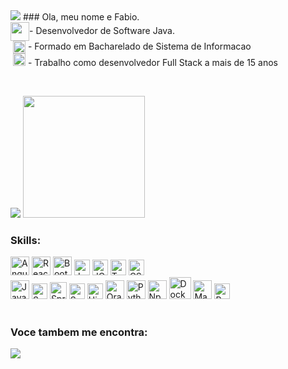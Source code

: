 <img src="https://komarev.com/ghpvc/?username=biochase&label=Profile%20Views&color=0e75b6&style=flat" /> 
### Ola, meu nome e Fabio.
<div>
  <img align="center" width=30 height=30 src="https://cdn.jsdelivr.net/gh/devicons/devicon@latest/icons/java/java-original-wordmark.svg" />- Desenvolvedor de Software Java. 
</div>
<div>
  &nbsp;<img align="center" width=20 height=20 src="https://img.icons8.com/?size=60&id=8DjIf1XVC352&format=png" /> - Formado em Bacharelado de Sistema de Informacao
</div>

<div>
  &nbsp;<img width=20 height=20 src="https://img.icons8.com/?size=60&id=7Wl6vgSLADHh&format=png" /> - Trabalho como desenvolvedor Full Stack a mais de 15 anos 
</div>

<div>
  <p>&nbsp;</p>
  <img src="https://github-readme-stats.vercel.app/api?username=biochase&show_icons=true&theme=chartreuse-dark" />
  <img src="https://github-readme-stats.vercel.app/api/top-langs/?username=anuraghazra&layout=compact&theme=chartreuse-dark" height=195 />
</div>

### Skills:
<div display="inline">
  <img width=30 height=30 src="https://cdn.jsdelivr.net/gh/devicons/devicon@latest/icons/angular/angular-original.svg"  alt="Angular" title="Angular" />
  <img width=30 height=30 src="https://cdn.jsdelivr.net/gh/devicons/devicon@latest/icons/react/react-original.svg" alt="React" title="React" />            
  <img width=30 height=30 src="https://cdn.jsdelivr.net/gh/devicons/devicon@latest/icons/bootstrap/bootstrap-original.svg" alt="BootStrap" title="BootStrap" />
  <img width=25 height=25 src="https://cdn.jsdelivr.net/gh/devicons/devicon@latest/icons/javascript/javascript-original.svg" alt="JavaScript" title="JavaScript" />
  <img width=25 height=25 src="https://cdn.jsdelivr.net/gh/devicons/devicon@latest/icons/jquery/jquery-plain-wordmark.svg" alt="JQuery" title="JQuery" />  
  <img width=25 height=25 src="https://cdn.jsdelivr.net/gh/devicons/devicon@latest/icons/typescript/typescript-original.svg" alt="TypeScript" title="TypeScript" />
  <img width=25 height=25 src="https://cdn.jsdelivr.net/gh/devicons/devicon@latest/icons/css3/css3-original.svg" alt="CSS3" title="CSS3" />  
</div>
<div display="inline">
  <img width=30 height=30 src="https://cdn.jsdelivr.net/gh/devicons/devicon@latest/icons/java/java-original.svg" alt="Java" title="Java" />
  <img width=25 height=25 src="https://cdn.jsdelivr.net/gh/devicons/devicon@latest/icons/spring/spring-original.svg" alt="Spring" title="Spring" />
  <img width=27 height=27" src="https://user-images.githubusercontent.com/25181517/183891303-41f257f8-6b3d-487c-aa56-c497b880d0fb.png" alt="Spring Boot" title="Spring Boot"/>
  <img width=25 height=25 src="https://cdn.jsdelivr.net/gh/devicons/devicon@latest/icons/swagger/swagger-original.svg" alt="Swagger" title="Swagger" />
  <img width=25 height=25 src="https://cdn.jsdelivr.net/gh/devicons/devicon@latest/icons/hibernate/hibernate-original.svg" alt="Hibernate" title="Hibernate" />
  <img width=30 height=30 src="https://cdn.jsdelivr.net/gh/devicons/devicon@latest/icons/oracle/oracle-original.svg" alt="Oracle" title="Oracle" />
  <img width=30 height=30 src="https://cdn.jsdelivr.net/gh/devicons/devicon@latest/icons/python/python-original.svg" alt="Python" title="Python" />
  <img width=30 height=30 src="https://cdn.jsdelivr.net/gh/devicons/devicon@latest/icons/npm/npm-original-wordmark.svg" alt="Npm" title="Npm" />
  <img width=35 height=35 src="https://cdn.jsdelivr.net/gh/devicons/devicon@latest/icons/docker/docker-original.svg" alt="Docker" title="Docker" />
  <img width=30 height=30 src="https://cdn.jsdelivr.net/gh/devicons/devicon@latest/icons/maven/maven-original-wordmark.svg" alt="Maven" title="Maven" />
  <img width=25 height=25 src="https://cdn.jsdelivr.net/gh/devicons/devicon@latest/icons/postman/postman-original.svg" alt="Postman" title="Postman" />
</div>

#

### Voce tambem me encontra:
<a href="https://www.linkedin.com/in/fabio-chase/">
    <img src="https://img.shields.io/badge/linkedin-%230077B5.svg?style=for-the-badge&logo=linkedin&logoColor=white" />
</a>
